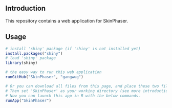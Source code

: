 ## Introduction

This repository contains a web application for SkinPhaser. 
 
## Usage
```r
# install 'shiny' package (if 'shiny' is not installed yet)
install.packages("shiny")
# load 'shiny' package
library(shiny)

# the easy way to run this web application 
runGitHub("SkinPhaser", "gangwug")

# Or you can download all files from this page, and place these two files into an directory named 'SkinPhaser'. 
# Then set 'SkinPhaser' as your working directory (see more introduction about working directory-http://shiny.rstudio.com/tutorial/quiz/). 
# Now you can launch this app in R with the below commands.
runApp("SkinPhaser")

```
